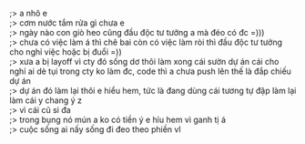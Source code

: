 ;> a nhô e<br>
;> cơm nước tắm rửa gì chưa e<br>
;> ngày nào con giò heo cũng đầu độc tư tưởng a mà đéo có đc =)))<br>
;> chưa có việc làm á thì chê bai còn có việc làm ròi thì đầu độc tư tưởng cho nghỉ việc hoặc bị đuổi =))<br>
;> xưa a bị layoff vì cty đó sống dơ thôi làm xong cái sườn dự án cái cho nghỉ ai dè tụi trong cty ko làm đc, code thì a chưa push lên thế là đắp chiếu dự án<br>
;> dự án đó làm lại thôi e hiểu hem, tức là đang dùng cái tương tự đập làm lại làm cái y chang ý z<br>
;> vì cái cũ si đa<br>
;> trong bụng nó mún a ko có tiền ý e hỉu hem vì ganh tị á<br>
;> cuộc sống ai nấy sống đi đeo theo phiền vl
